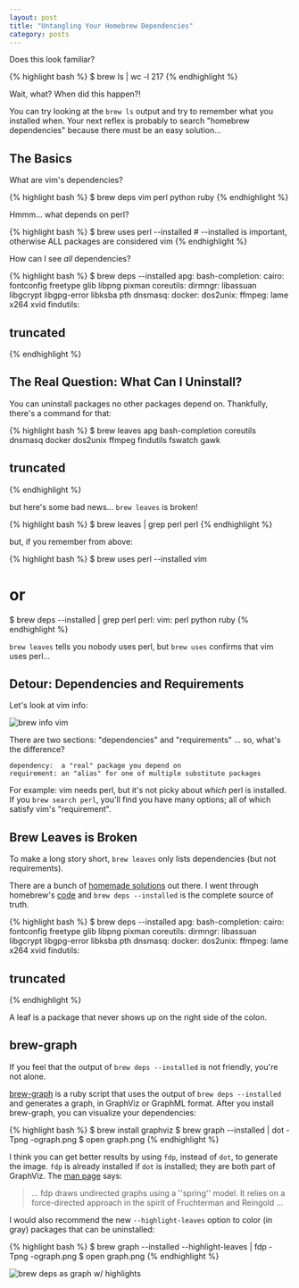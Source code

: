 ```yaml
---
layout: post
title: "Untangling Your Homebrew Dependencies"
category: posts
---
```


Does this look familiar?

{% highlight bash %}
$ brew ls | wc -l
217
{% endhighlight %}

Wait, what? When did this happen?!

You can try looking at the  `brew ls` output and try to remember what you
installed when. Your next reflex is probably to search "homebrew dependencies"
because there must be an easy solution...


## The Basics

What are vim's dependencies?

{% highlight bash %}
$ brew deps vim
perl
python
ruby
{% endhighlight %}

Hmmm... what depends on perl?

{% highlight bash %}
$ brew uses perl --installed     # --installed is important, otherwise ALL packages are considered
vim
{% endhighlight %}

How can I see _all_ dependencies?

{% highlight bash %}
$ brew deps --installed
apg:
bash-completion:
cairo: fontconfig freetype glib libpng pixman
coreutils:
dirmngr: libassuan libgcrypt libgpg-error libksba pth
dnsmasq:
docker:
dos2unix:
ffmpeg: lame x264 xvid
findutils:
## truncated ##
{% endhighlight %}


## The Real Question: What Can I Uninstall?

You can uninstall packages no other packages depend on. Thankfully, there's a
command for that:

{% highlight bash %}
$ brew leaves
apg
bash-completion
coreutils
dnsmasq
docker
dos2unix
ffmpeg
findutils
fswatch
gawk
## truncated ##
{% endhighlight %}

but here's some bad news... `brew leaves` is broken!

{% highlight bash %}
$ brew leaves | grep perl
perl
{% endhighlight %}

but, if you remember from above:

{% highlight bash %}
$ brew uses perl --installed
vim
# or
$ brew deps --installed | grep perl
perl:
vim: perl python ruby
{% endhighlight %}

`brew leaves` tells you nobody uses perl, but `brew uses` confirms that vim uses perl...


## Detour: Dependencies and Requirements

Let's look at vim info:

![brew info vim]({{site.url}}/assets/untangling-homebrew-dependencies/brew-info-vim.png)

There are two sections: "dependencies" and "requirements" ... so, what's the difference?

    dependency:  a "real" package you depend on  
    requirement: an "alias" for one of multiple substitute packages

For example: vim needs perl, but it's not picky about _which_ perl is installed.  
If you `brew search perl`, you'll find you have many options; all of which
satisfy vim's "requirement".


## Brew Leaves is Broken

To make a long story short, `brew leaves` only lists dependencies (but not
requirements).

There are a bunch of [homemade solutions](https://www.google.com/search?q=homebrew+dependencies)
out there. I went through homebrew's [code](https://github.com/Homebrew/brew/tree/master/Library/Homebrew/cmd) and `brew deps --installed` is the
complete source of truth.

{% highlight bash %}
$ brew deps --installed
apg:
bash-completion:
cairo: fontconfig freetype glib libpng pixman
coreutils:
dirmngr: libassuan libgcrypt libgpg-error libksba pth
dnsmasq:
docker:
dos2unix:
ffmpeg: lame x264 xvid
findutils:
## truncated ##
{% endhighlight %}

A leaf is a package that never shows up on the right side of the colon.


## brew-graph

If you feel that the output of `brew deps --installed` is not friendly, you're not alone.

[brew-graph](https://github.com/martido/brew-graph) is a ruby script that uses the output of `brew deps --installed` and generates a graph, in GraphViz or GraphML format. After you install brew-graph, you can visualize your dependencies:

{% highlight bash %}
$ brew install graphviz
$ brew graph --installed | dot -Tpng -ograph.png
$ open graph.png
{% endhighlight %}

I think you can get better results by using `fdp`, instead of `dot`, to
generate the image. `fdp` is already installed if `dot` is installed; they are
both part of GraphViz. The [man page](https://linux.die.net/man/1/fdp) says:

> ... fdp draws undirected graphs using a ''spring'' model. It relies on a force-directed approach in the spirit of Fruchterman and Reingold ...

I would also recommend the new `--highlight-leaves` option to color (in gray) packages that can be uninstalled:

{% highlight bash %}
$ brew graph --installed --highlight-leaves | fdp -Tpng -ograph.png
$ open graph.png
{% endhighlight %}

![brew deps as graph w/ highlights]({{site.url}}/assets/untangling-homebrew-dependencies/brew-deps-hl.png)

